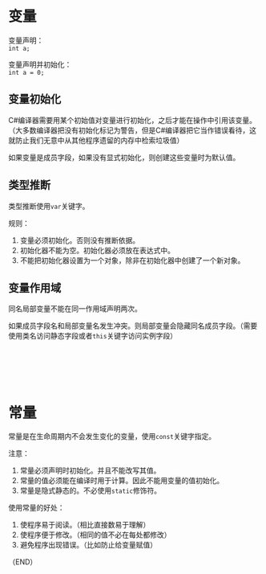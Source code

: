 # 变量    

变量声明：  
`int a;`    


变量声明并初始化：  
`int a = 0;`    


## 变量初始化    

C#编译器需要用某个初始值对变量进行初始化，之后才能在操作中引用该变量。（大多数编译器把没有初始化标记为警告，但是C#编译器把它当作错误看待，这就防止我们无意中从其他程序遗留的内存中检索垃圾值）    

如果变量是成员字段，如果没有显式初始化，则创建这些变量时为默认值。  


## 类型推断    

类型推断使用`var`关键字。  

规则：  
1. 变量必须初始化。否则没有推断依据。  
2. 初始化器不能为空。初始化器必须放在表达式中。    
3. 不能把初始化器设置为一个对象，除非在初始化器中创建了一个新对象。    


## 变量作用域    

同名局部变量不能在同一作用域声明两次。    

如果成员字段名和局部变量名发生冲突。则局部变量会隐藏同名成员字段。（需要使用类名访问静态字段或者`this`关键字访问实例字段）    


<br />
<br />
<br />
<br />

# 常量    

常量是在生命周期内不会发生变化的变量，使用`const`关键字指定。    

注意：  

1. 常量必须声明时初始化。并且不能改写其值。  
2. 常量的值必须能在编译时用于计算。因此不能用变量的值初始化。    
3. 常量是隐式静态的。不必使用`static`修饰符。    


使用常量的好处：  

1. 使程序易于阅读。（相比直接数易于理解）  
2. 使程序便于修改。（相同的值不必在每处都修改）  
3. 避免程序出现错误。（比如防止给变量赋值）    


（END）  